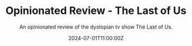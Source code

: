---
title: Opinionated Review - The Last of Us
subtitle: An opinionated review of the dystopian tv show The Last of Us.
date: 2024-07-01T11:00:00Z
tags: 
  - review
  - serie
---